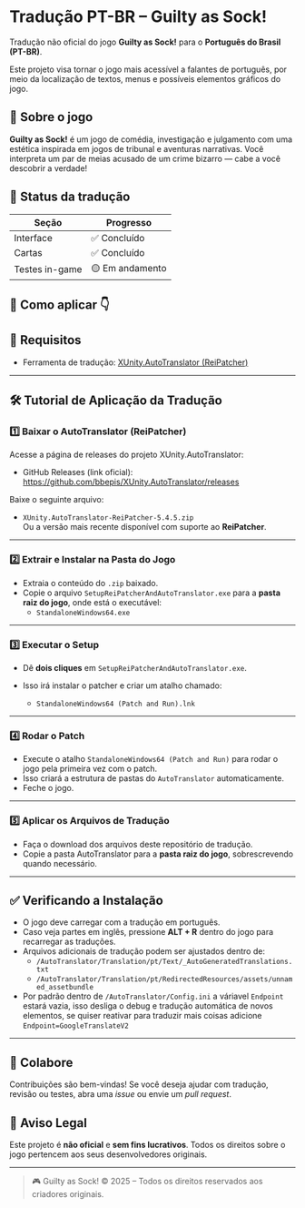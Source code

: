 # Tradução PT-BR – Guilty as Sock!

Tradução não oficial do jogo **Guilty as Sock!** para o **Português do Brasil (PT-BR)**.

Este projeto visa tornar o jogo mais acessível a falantes de português, por meio da localização de textos, menus e possíveis elementos gráficos do jogo.

## 🧦 Sobre o jogo

**Guilty as Sock!** é um jogo de comédia, investigação e julgamento com uma estética inspirada em jogos de tribunal e aventuras narrativas. Você interpreta um par de meias acusado de um crime bizarro — cabe a você descobrir a verdade!


## 🚧 Status da tradução

| Seção                     | Progresso |
|---------------------------|-----------|
| Interface                 | ✅ Concluído |
| Cartas                    | ✅ Concluído |
| Testes in-game            | 🟡 Em andamento |

## 🔧 Como aplicar 👇

## 📌 Requisitos

- Ferramenta de tradução: [XUnity.AutoTranslator (ReiPatcher)](https://github.com/bbepis/XUnity.AutoTranslator/releases)

---

## 🛠️ Tutorial de Aplicação da Tradução

### 1️⃣ Baixar o AutoTranslator (ReiPatcher)

Acesse a página de releases do projeto XUnity.AutoTranslator:

- GitHub Releases (link oficial):  
  https://github.com/bbepis/XUnity.AutoTranslator/releases

Baixe o seguinte arquivo:

- `XUnity.AutoTranslator-ReiPatcher-5.4.5.zip`  
  Ou a versão mais recente disponível com suporte ao **ReiPatcher**.

---

### 2️⃣ Extrair e Instalar na Pasta do Jogo

- Extraia o conteúdo do `.zip` baixado.
- Copie o arquivo `SetupReiPatcherAndAutoTranslator.exe` para a **pasta raiz do jogo**, onde está o executável:
  - `StandaloneWindows64.exe`

---

### 3️⃣ Executar o Setup

- Dê **dois cliques** em `SetupReiPatcherAndAutoTranslator.exe`.
- Isso irá instalar o patcher e criar um atalho chamado:

  - `StandaloneWindows64 (Patch and Run).lnk`

---

### 4️⃣ Rodar o Patch

- Execute o atalho `StandaloneWindows64 (Patch and Run)` para rodar o jogo pela primeira vez com o patch.
- Isso criará a estrutura de pastas do `AutoTranslator` automaticamente.
- Feche o jogo.

---

### 5️⃣ Aplicar os Arquivos de Tradução

- Faça o download dos arquivos deste repositório de tradução.
- Copie a pasta AutoTranslator para a **pasta raiz do jogo**, sobrescrevendo quando necessário.

---

## ✅ Verificando a Instalação

- O jogo deve carregar com a tradução em português.
- Caso veja partes em inglês, pressione **ALT + R** dentro do jogo para recarregar as traduções.
- Arquivos adicionais de tradução podem ser ajustados dentro de:
  - `/AutoTranslator/Translation/pt/Text/_AutoGeneratedTranslations.txt`
  - `/AutoTranslator/Translation/pt/RedirectedResources/assets/unnamed_assetbundle`
- Por padrão dentro de `/AutoTranslator/Config.ini` a váriavel `Endpoint` estará vazia, isso desliga o debug e tradução automática de novos elementos, se quiser reativar para traduzir mais coisas adicione `Endpoint=GoogleTranslateV2`
---


## 🤝 Colabore

Contribuições são bem-vindas! Se você deseja ajudar com tradução, revisão ou testes, abra uma *issue* ou envie um *pull request*.

## 📜 Aviso Legal

Este projeto é **não oficial** e **sem fins lucrativos**. Todos os direitos sobre o jogo pertencem aos seus desenvolvedores originais.

---

> 🎮 Guilty as Sock! © 2025 – Todos os direitos reservados aos criadores originais.
